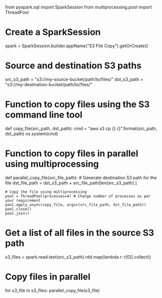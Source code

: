 from pyspark.sql import SparkSession
from multiprocessing.pool import ThreadPool

# Create a SparkSession
spark = SparkSession.builder.appName("S3 File Copy").getOrCreate()

# Source and destination S3 paths
src_s3_path = "s3://my-source-bucket/path/to/files/"
dst_s3_path = "s3://my-destination-bucket/path/to/files/"

# Function to copy files using the S3 command line tool
def copy_file(src_path, dst_path):
    cmd = "aws s3 cp {} {}".format(src_path, dst_path)
    os.system(cmd)

# Function to copy files in parallel using multiprocessing
def parallel_copy_file(src_file_path):
    # Generate destination S3 path for the file
    dst_file_path = dst_s3_path + src_file_path[len(src_s3_path):]

    # Copy the file using multiprocessing
    pool = ThreadPool(processes=4) # Change number of processes as per your requirement
    pool.apply_async(copy_file, args=(src_file_path, dst_file_path))
    pool.close()
    pool.join()

# Get a list of all files in the source S3 path
s3_files = spark.read.text(src_s3_path).rdd.map(lambda r: r[0]).collect()

# Copy files in parallel
for s3_file in s3_files:
    parallel_copy_file(s3_file)
